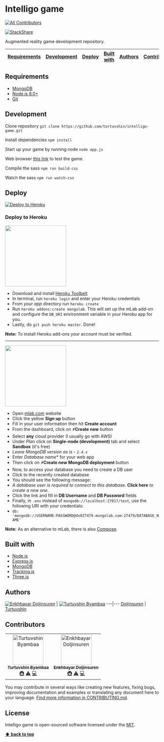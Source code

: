 # Intelligo game
[![All Contributors](https://img.shields.io/badge/all_contributors-2-orange.svg?style=flat-square)](#contributors)

[![StackShare](https://img.shields.io/badge/tech-stack-0690fa.svg?style=flat)](https://stackshare.io/tortuvshin/intelligo-game)

Augmented reality game development repository.

| [Requirements][] | [Development][] | [Deploy][] | [Built with][] | [Authors][] | [Contributors][] | [License][] |
|---|---|---|---|---|---|---|

## Requirements

- [MongoDB](https://www.mongodb.com/download-center)
- [Node.js 8.0+](http://nodejs.org)
- [Git](https://git-scm.com/download/win)

## Development

Clone repository `git clone https://github.com/tortuvshin/intelligo-game.git`

Install dependencies `npm install`

Start up your game by running node `node app.js`

Web browser [this link](http://localhost:5000) to test the game.

Compile the sass `npm run build-css`

Watch the sass `npm run watch-css`

## Deploy

[![Deploy to Heroku](https://www.herokucdn.com/deploy/button.png)](https://heroku.com/deploy)

### Deploy to Heroku

<img src="https://upload.wikimedia.org/wikipedia/en/a/a9/Heroku_logo.png" width="200">

- Download and install [Heroku Toolbelt](https://toolbelt.heroku.com/)
- In terminal, run `heroku login` and enter your Heroku credentials
- From *your app* directory run `heroku create`
- Run `heroku addons:create mongolab`.  This will set up the mLab add-on and configure the `DB_URI` environment variable in your Heroku app for you.
- Lastly, do `git push heroku master`.  Done!

**Note:** To install Heroku add-ons your account must be verified.

---

<img src="https://mlab.com/company/img/branding/mLab-logo-onlight.svg" width="200">

- Open [mlab.com](https://mlab.com) website
- Click the yellow **Sign up** button
- Fill in your user information then hit **Create account**
- From the dashboard, click on **:zap:Create new** button
- Select **any** cloud provider (I usually go with AWS)
- Under *Plan* click on **Single-node (development)** tab and select **Sandbox** (it's free)
 - *Leave MongoDB version as is - `2.4.x`*
- Enter *Database name** for your web app
- Then click on **:zap:Create new MongoDB deployment** button
- Now, to access your database you need to create a DB user
- Click to the recently created database
- You should see the following message:
 - *A database user is required to connect to this database.* **Click here** *to create a new one.*
- Click the link and fill in **DB Username** and **DB Password** fields
- Finally, in `.env` instead of `mongodb://localhost:27017/test`, use the following URI with your credentials:
 - `db: 'mongodb://USERNAME:PASSWORD@ds027479.mongolab.com:27479/DATABASE_NAME'`

**Note:** As an alternative to mLab, there is also [Compose](https://www.compose.io/).

## Built with

* [Node.js](https://nodejs.org/en/download/)
* [Express.js](https://expressjs.com/)
* [MongoDB](https://www.mongodb.com/download-center)
* [Tracking.js](https://trackingjs.com/)
* [Three.js](https://threejs.org/)

## Authors

[![Enkhbayar Doljinsuren](https://avatars0.githubusercontent.com/u/12738721?s=80&v=4)](https://github.com/doljko) |
[![Turtuvshin Byambaa](https://avatars2.githubusercontent.com/u/9257227?s=80)](https://github.com/tortuvshin)
---|---
[Doljinsuren](https://github.com/doljko) | [Turtuvshin](https://github.com/tortuvshin)

## Contributors

<!-- ALL-CONTRIBUTORS-LIST:START - Do not remove or modify this section -->
<!-- prettier-ignore -->
<table>
  <tr>
    <td align="center"><a href="https://github.com/tortuvshin"><img src="https://avatars3.githubusercontent.com/u/9257227?v=4" width="100px;" alt="Turtuvshin Byambaa"/><br /><sub><b>Turtuvshin Byambaa</b></sub></a><br /><a href="#infra-tortuvshin" title="Infrastructure (Hosting, Build-Tools, etc)">🚇</a> <a href="https://github.com/intelligo-systems/intelligo-game/commits?author=tortuvshin" title="Tests">⚠️</a> <a href="https://github.com/intelligo-systems/intelligo-game/commits?author=tortuvshin" title="Code">💻</a></td>
    <td align="center"><a href="https://www.intelligo.systems/"><img src="https://avatars2.githubusercontent.com/u/12738721?v=4" width="100px;" alt="Enkhbayar Doljinsuren"/><br /><sub><b>Enkhbayar Doljinsuren</b></sub></a><br /><a href="#infra-doljko" title="Infrastructure (Hosting, Build-Tools, etc)">🚇</a> <a href="https://github.com/intelligo-systems/intelligo-game/commits?author=doljko" title="Tests">⚠️</a> <a href="https://github.com/intelligo-systems/intelligo-game/commits?author=doljko" title="Code">💻</a></td>
  </tr>
</table>

<!-- ALL-CONTRIBUTORS-LIST:END -->
You may contribute in several ways like creating new features, fixing bugs, improving documentation and examples
or translating any document here to your language. [Find more information in CONTRIBUTING.md](CONTRIBUTING.md).

## License

Intelligo game is open-sourced software licensed under the [MIT](LICENSE).

**[⬆ back to top](#intelligo-game)**

[Requirements]:#requirements
[Development]:#development
[Deploy]:#deploy
[Built with]:#built-with
[Authors]:#authors
[Contributors]:#contributors
[License]:#license
